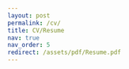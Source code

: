 ```yaml
---
layout: post
permalink: /cv/
title: CV/Resume
nav: true
nav_order: 5
redirect: /assets/pdf/Resume.pdf
---
```

